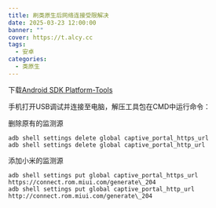 ```yaml
---
title: 刷类原生后网络连接受限解决
date: 2025-03-23 12:00:00
banner: ""
cover: https://t.alcy.cc
tags:
  - 安卓
categories:
  - 类原生
---
```


下载[Android SDK Platform-Tools](https://developer.android.google.cn/tools/releases/platform-tools?hl=zh-cn)

手机打开USB调试并连接至电脑，解压工具包在CMD中运行命令：

删除原有的监测源
```
adb shell settings delete global captive_portal_https_url
adb shell settings delete global captive_portal_http_url
```
添加小米的监测源
```
adb shell settings put global captive_portal_https_url https://connect.rom.miui.com/generate\_204
adb shell settings put global captive_portal_http_url http://connect.rom.miui.com/generate\_204
```